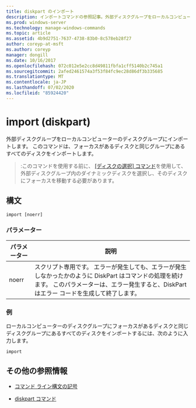 ```yaml
---
title: diskpart のインポート
description: インポートコマンドの参照記事。外部ディスクグループをローカルコンピューターのディスクグループにインポートします。
ms.prod: windows-server
ms.technology: manage-windows-commands
ms.topic: article
ms.assetid: 4b9d2751-7637-4738-83b0-8c578eb28f27
author: coreyp-at-msft
ms.author: coreyp
manager: dongill
ms.date: 10/16/2017
ms.openlocfilehash: 072c012e5e2cc8d49811fbfa1cff5140b2c745a1
ms.sourcegitcommit: 2afed2461574a3f53f84fc9ec28d86df3b335685
ms.translationtype: MT
ms.contentlocale: ja-JP
ms.lasthandoff: 07/02/2020
ms.locfileid: "85924420"
---
```

# <a name="import-diskpart"></a>import (diskpart)

外部ディスクグループをローカルコンピューターのディスクグループにインポートします。 このコマンドは、フォーカスがあるディスクと同じグループにあるすべてのディスクをインポートします。

> :このコマンドを使用する前に、 [[ディスクの選択] コマンド](select-disk.md)を使用して、外部ディスクグループ内のダイナミックディスクを選択し、そのディスクにフォーカスを移動する必要があります。

## <a name="syntax"></a>構文

```
import [noerr]
```

### <a name="parameters"></a>パラメーター

| パラメーター | 説明 |
| --------- | ----------- |
| noerr | スクリプト専用です。 エラーが発生しても、エラーが発生しなかったかのように DiskPart はコマンドの処理を続けます。 このパラメーターは、エラー発生すると、DiskPart はエラー コードを生成して終了します。 |

### <a name="examples"></a>例

ローカルコンピューターのディスクグループにフォーカスがあるディスクと同じディスクグループにあるすべてのディスクをインポートするには、次のように入力します。

```
import
```

## <a name="additional-references"></a>その他の参照情報

- [コマンド ライン構文の記号](command-line-syntax-key.md)

- [diskpart コマンド](diskpart.md)
